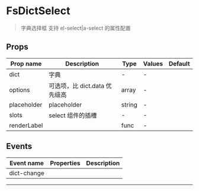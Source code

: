 # FsDictSelect

> 字典选择框
> 支持 el-select|a-select 的属性配置

## Props

| Prop name   | Description                   | Type   | Values | Default |
| ----------- | ----------------------------- | ------ | ------ | ------- |
| dict        | 字典                          | -      | -      |         |
| options     | 可选项，比 dict.data 优先级高 | array  | -      |         |
| placeholder | placeholder                   | string | -      |         |
| slots       | select 组件的插槽             | -      | -      |         |
| renderLabel |                               | func   | -      |         |

## Events

| Event name  | Properties | Description |
| ----------- | ---------- | ----------- |
| dict-change |            |

---
